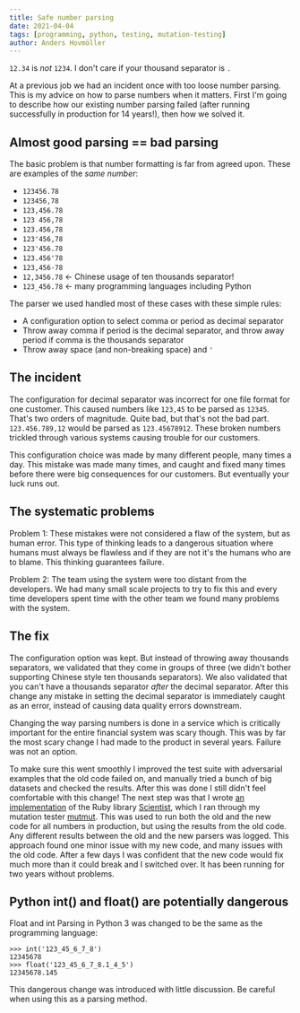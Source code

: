 ```yaml
---
title: Safe number parsing
date: 2021-04-04 
tags: [programming, python, testing, mutation-testing]
author: Anders Hovmöller
---
```


`12.34` is *not* `1234`. I don't care if your thousand separator is `.`

At a previous job we had an incident once with too loose number parsing. This is my advice on how to parse numbers when it matters. First I'm going to describe how our existing number parsing failed (after running successfully in production for 14 years!), then how we solved it. 

## Almost good parsing == bad parsing

The basic problem is that number formatting is far from agreed upon. These are examples of the *same number*:

- `123456.78`
- `123456,78`
- `123,456.78` 
- `123 456,78`
- `123.456,78`
- `123'456,78`
- `123'456.78`
- `123.456'78`
- `123,456·78`
- `12,3456.78`  <- Chinese usage of ten thousands separator!
- `123_456.78`  <- many programming languages including Python

The parser we used handled most of these cases with these simple rules:
- A configuration option to select comma or period as decimal separator
- Throw away comma if period is the decimal separator, and throw away period if comma is the thousands separator
- Throw away space (and non-breaking space) and `'`

## The incident

The configuration for decimal separator was incorrect for one file format for one customer. This caused numbers like `123,45` to be parsed as `12345`. That's two orders of magnitude. Quite bad, but that's not the bad part. `123.456.789,12` would be parsed as `123.45678912`. These broken numbers trickled through various systems causing trouble for our customers.

This configuration choice was made by many different people, many times a day. This mistake was made many times, and caught and fixed many times before there were big consequences for our customers. But eventually your luck runs out. 

## The systematic problems

Problem 1: These mistakes were not considered a flaw of the system, but as human error. This type of thinking leads to a dangerous situation where humans must always be flawless and if they are not it's the humans who are to blame. This thinking guarantees failure. 

Problem 2: The team using the system were too distant from the developers. We had many small scale projects to try to fix this and every time developers spent time with the other team we found many problems with the system. 

## The fix

The configuration option was kept. But instead of throwing away thousands separators, we validated that they come in groups of three (we didn't bother supporting Chinese style ten thousands separators). We also validated that you can't have a thousands separator *after* the decimal separator. After this change any mistake in setting the decimal separator is immediately caught as an error, instead of causing data quality errors downstream.

Changing the way parsing numbers is done in a service which is critically important for the entire financial system was scary though. This was by far the most scary change I had made to the product in several years. Failure was not an option. 

To make sure this went smoothly I improved the test suite with adversarial examples that the old code failed on, and manually tried a bunch of big datasets and checked the results. After this was done I still didn't feel comfortable with this change! The next step was that I wrote [an implementation](https://github.com/boxed/scientist) of the Ruby library [Scientist](https://github.com/github/scientist), which I ran through my mutation tester [mutmut](https://github.com/boxed/mutmut). This was used to run both the old and the new code for all numbers in production, but using the results from the old code. Any different results between the old and the new parsers was logged. This approach found one minor issue with my new code, and many issues with the old code. After a few days I was confident that the new code would fix much more than it could break and I switched over. It has been running for two years without problems.


## Python int() and float() are potentially dangerous

Float and int Parsing in Python 3 was changed to be the same as the programming language:

```pycon
>>> int('123_45_6_7_8')
12345678
>>> float('123_45_6_7_8.1_4_5')
12345678.145
```
This dangerous change was introduced with little discussion. Be careful when using this as a parsing method.
